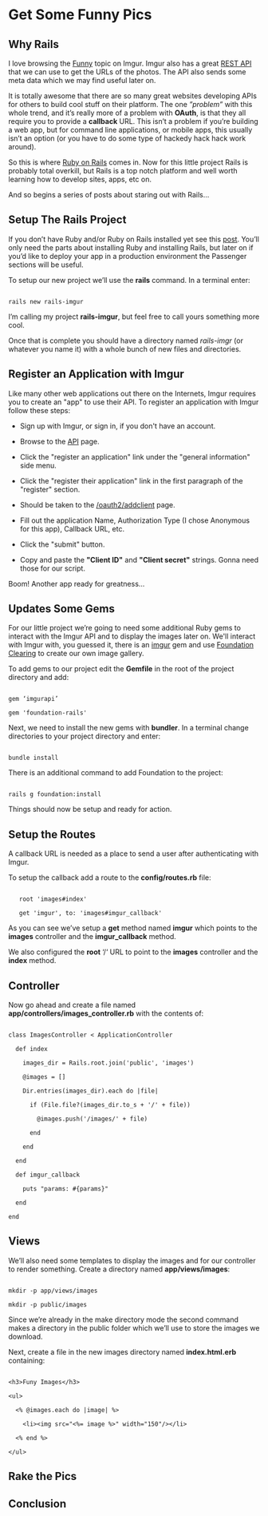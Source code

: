 # Get Some Funny Pics

## Why Rails

I love browsing the [Funny](http://imgur.com/topic/Funny) topic on Imgur.  Imgur also has a great [REST API](https://api.imgur.com/) that we can use to get the URLs of the photos.  The API also sends some meta data which we may find useful later on.

It is totally awesome that there are so many great websites developing APIs for others to build cool stuff on their platform.  The one *”problem”* with this whole trend, and it’s really more of a problem with **OAuth**, is that they all require you to provide a **callback** URL.  This isn’t a problem if you’re building a web app, but for command line applications, or mobile apps, this usually isn’t an option (or you have to do some type of hackedy hack hack work around).

So this is where [Ruby on Rails](http://rubyonrails.org/) comes in.  Now for this little project Rails is probably total overkill, but Rails is a top notch platform and well worth learning how to develop sites, apps, etc on.

And so begins a series of posts about staring out with Rails…

## Setup The Rails Project

If you don’t have Ruby and/or Ruby on Rails installed yet see this [post](http://devblog.boonecommunitynetwork.com/ruby-rails-and-passenger/).  You’ll only need the parts about installing Ruby and installing Rails, but later on if you’d like to deploy your app in a  production environment the Passenger sections will be useful.

To setup our new project we’ll use the **rails** command.  In a terminal enter:

```

rails new rails-imgur

```

I’m calling my project **rails-imgur**, but feel free to call yours something more cool.

Once that is complete you should have a directory named *rails-imgr* (or whatever you name it) with a whole bunch of new files and directories.

## Register an Application with Imgur

Like many other web applications out there on the Internets, Imgur requires you to create an "app" to use their API.  To register an application with Imgur follow these steps:

* Sign up with Imgur, or sign in, if you don't have an account.

* Browse to the [API](http://api.imgur.com/) page.

* Click the "register an application" link under the "general information" side menu.

* Click the "register their application" link in the first paragraph of the "register" section.

* Should be taken to the [/oauth2/addclient](https://api.imgur.com/oauth2/addclient) page.

* Fill out the application Name, Authorization Type (I chose Anonymous for this app), Callback URL, etc.

* Click the "submit" button.

* Copy and paste the **"Client ID"** and **"Client secret"** strings.  Gonna need those for our script.

Boom! Another app ready for greatness...

## Updates Some Gems

For our little project we’re going to need some additional Ruby gems to interact with the Imgur API and to display the images later on.  We'll interact with Imgur with, you guessed it, there is an [imgur](https://github.com/dncrht/imgur) gem and use [Foundation Clearing](http://foundation.zurb.com/docs/components/clearing.html) to create our own image gallery.

To add gems to our project edit the **Gemfile** in the root of the project directory and add:

```

gem ‘imgurapi’

gem 'foundation-rails'

```

Next, we need to install the new gems with **bundler**.  In a terminal change directories to your project directory and enter:

```

bundle install

```

There is an additional command to add Foundation to the project:

```

rails g foundation:install

```

Things should now be setup and ready for action.

## Setup the Routes

A callback URL is needed as a place to send a user after authenticating with Imgur.

To setup the callback add a route to the **config/routes.rb** file:

```

   root 'images#index'

   get 'imgur', to: 'images#imgur_callback'

```

As you can see we’ve setup a **get** method named **imgur** which points to the **images** controller and the **imgur_callback** method.

We also configured the **root** ‘/‘ URL to point to the **images** controller and the **index** method.

## Controller

Now go ahead and create a file named **app/controllers/images_controller.rb** with the contents of:

```

class ImagesController < ApplicationController

  def index

    images_dir = Rails.root.join('public', 'images')

    @images = []

    Dir.entries(images_dir).each do |file|

      if (File.file?(images_dir.to_s + '/' + file))

        @images.push('/images/' + file)

      end

    end

  end

  def imgur_callback

    puts "params: #{params}"

  end

end

```

## Views

We’ll also need some templates to display the images and for our controller to render something.  Create a directory named **app/views/images**: 

```

mkdir -p app/views/images

mkdir -p public/images

```

Since we’re already in the make directory mode the second command makes a directory in the public folder which we’ll use to store the images we download.

Next, create a file in the new images directory named **index.html.erb** containing:

```

<h3>Funy Images</h3>

<ul>

  <% @images.each do |image| %>

    <li><img src="<%= image %>" width="150"/></li>

  <% end %>

</ul>

```

## Rake the Pics

## Conclusion